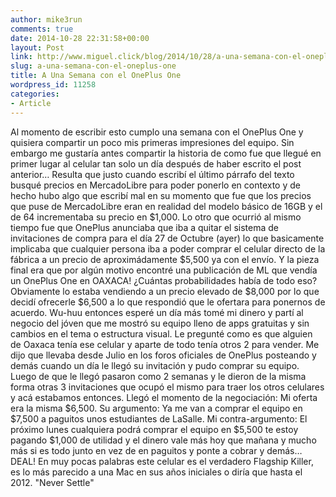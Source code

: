 ```yaml
---
author: mike3run
comments: true
date: 2014-10-28 22:31:58+00:00
layout: Post
link: http://www.miguel.click/blog/2014/10/28/a-una-semana-con-el-oneplus-one/
slug: a-una-semana-con-el-oneplus-one
title: A Una Semana con el OnePlus One
wordpress_id: 11258
categories:
- Article
---
```


Al momento de escribir esto cumplo una semana con el OnePlus One y quisiera compartir un poco mis primeras impresiones del equipo. Sin embargo me gustaría antes compartir la historia de como fue que llegué en primer lugar al celular tan solo un día después de haber escrito el post anterior…
Resulta que justo cuando escribí el último párrafo del texto busqué precios en MercadoLibre para poder ponerlo en contexto y de hecho hubo algo que escribí mal en su momento que fue que los precios que puse de MercadoLibre eran en realidad del modelo básico de 16GB y el de 64 incrementaba su precio en $1,000.
Lo otro que ocurrió al mismo tiempo fue que OnePlus anunciaba que iba a quitar el sistema de invitaciones de compra para el día 27 de Octubre (ayer) lo que basicamente implicaba que cualquier persona iba a poder comprar el celular directo de la fábrica a un precio de aproximádamente $5,500 ya con el envío.
Y la pieza final era que por algún motivo encontré una publicación de ML que vendía un OnePlus One en OAXACA! ¿Cuántas probabilidades había de todo eso? Obviamente lo estaba vendiendo a un precio elevado de $8,000 por lo que decidí ofrecerle $6,500 a lo que respondió que le ofertara para ponernos de acuerdo.
Wu-huu entonces esperé un día más tomé mi dinero y partí al negocio del jóven que me mostró su equipo lleno de apps gratuitas y sin cambios en el tema o estructura visual. Le pregunté como es que alguien de Oaxaca tenía ese celular y aparte de todo tenía otros 2 para vender.
Me dijo que llevaba desde Julio en los foros oficiales de OnePlus posteando y demás cuando un día le llegó su invitación y pudo comprar su equipo. Luego de que le llegó pasaron como 2 semanas y le dieron de la misma forma otras 3 invitaciones que ocupó el mismo para traer los otros celulares y acá estabamos entonces.
Llegó el momento de la negociación: Mi oferta era la misma $6,500.
Su argumento: Ya me van a comprar el equipo en $7,500 a paguitos unos estudiantes de LaSalle.
Mi contra-argumento: El próximo lunes cualquiera podrá comprar el equipo en $5,500 te estoy pagando $1,000 de utilidad y el dinero vale más hoy que mañana y mucho más si es todo junto en vez de en paguitos y ponte a cobrar y demás…
DEAL!
En muy pocas palabras este celular es el verdadero Flagship Killer, es lo más parecido a una Mac en sus años iniciales o diría que hasta el 2012.
"Never Settle"
